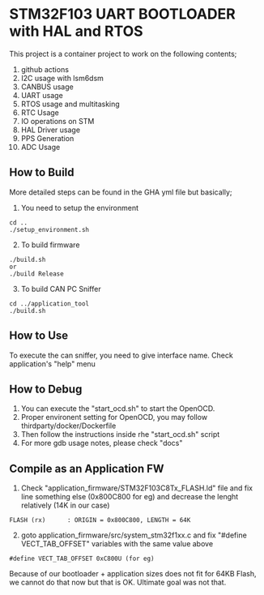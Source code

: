# STM32F103 UART BOOTLOADER with HAL and RTOS

This project is a container project to work on the following contents;

1. github actions
2. I2C usage with lsm6dsm
3. CANBUS usage
4. UART usage
5. RTOS usage and multitasking
6. RTC Usage
7. IO operations on STM
8. HAL Driver usage
9. PPS Generation
10. ADC Usage

## How to Build

More detailed steps can be found in the GHA yml file but basically;

1. You need to setup the environment

```
cd ..
./setup_environment.sh
```

2. To build firmware

```
./build.sh
or
./build Release
```

3. To build CAN PC Sniffer

```
cd ../application_tool
./build.sh
```

## How to Use

To execute the can sniffer, you need to give interface name. Check application's "help" menu


## How to Debug

1. You can execute the "start_ocd.sh" to start the OpenOCD.
2. Proper environent setting for OpenOCD, you may follow thirdparty/docker/Dockerfile
3. Then follow the instructions inside rhe "start_ocd.sh" script
4. For more gdb usage notes, please check "docs"

## Compile as an Application FW

1. Check "application_firmware/STM32F103C8Tx_FLASH.ld" file and fix line something else (0x800C800 for eg) and decrease the lenght relatively (14K in our case)

```
FLASH (rx)      : ORIGIN = 0x800C800, LENGTH = 64K
```

2. goto application_firmware/src/system_stm32f1xx.c and fix "#define VECT_TAB_OFFSET" variables with the same value above

```
#define VECT_TAB_OFFSET 0xC800U (for eg)
```

Because of our bootloader + application sizes does not fit for 64KB Flash, we cannot do that now but that is OK. Ultimate goal was not that.

